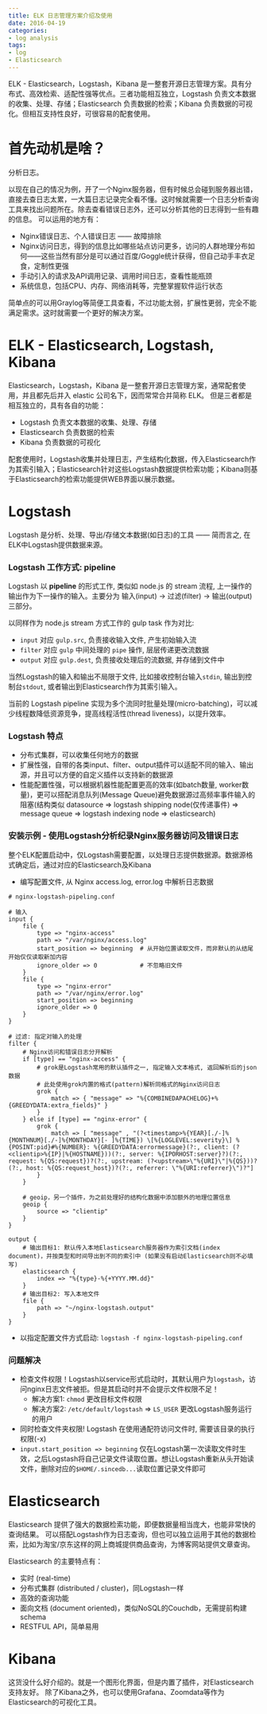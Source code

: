```yaml
---
title: ELK 日志管理方案介绍及使用
date: 2016-04-19
categories:
- log analysis
tags:
- log
- Elasticsearch
---
```


ELK - Elasticsearch，Logstash，Kibana 是一整套开源日志管理方案。具有分布式、高效检索、适配性强等优点。三者功能相互独立，Logstash 负责文本数据的收集、处理、存储；Elasticsearch 负责数据的检索；Kibana 负责数据的可视化。但相互支持性良好，可很容易的配套使用。

<!-- more -->

# 首先动机是啥？

分析日志。

以现在自己的情况为例，开了一个Nginx服务器，但有时候总会碰到服务器出错，直接去查日志太累，一大篇日志记录完全看不懂。这时候就需要一个日志分析查询工具来找出问题所在。除去查看错误日志外，还可以分析其他的日志得到一些有趣的信息。
可以运用的地方有：

- Nginx错误日志、个人错误日志 —— 故障排除
- Nginx访问日志，得到的信息比如哪些站点访问更多，访问的人群地理分布如何——这些当然有部分是可以通过百度/Goggle统计获得，但自己动手丰衣足食，定制性更强
- 手动引入的请求及API调用记录、调用时间日志，查看性能瓶颈
- 系统信息，包括CPU、内存、网络消耗等，完整掌握软件运行状态

简单点的可以用Graylog等简便工具查看，不过功能太弱，扩展性更弱，完全不能满足需求。这时就需要一个更好的解决方案。

# ELK - Elasticsearch, Logstash, Kibana

Elasticsearch，Logstash，Kibana 是一整套开源日志管理方案，通常配套使用，并且都先后并入 elastic 公司名下，因而常常合并简称 ELK。
但是三者都是相互独立的，具有各自的功能：

- Logstash 负责文本数据的收集、处理、存储
- Elasticsearch 负责数据的检索
- Kibana 负责数据的可视化

配套使用时，Logstash收集并处理日志，产生结构化数据，传入Elasticsearch作为其索引输入；Elasticsearch针对这些Logstash数据提供检索功能；Kibana则基于Elasticsearch的检索功能提供WEB界面以展示数据。


# Logstash

Logstash 是分析、处理、导出/存储文本数据(如日志)的工具 —— 简而言之, 在ELK中Logstash提供数据来源。

### Logstash 工作方式: pipeline

Logstash 以 **pipeline** 的形式工作, 类似如 node.js 的 stream 流程, 上一操作的输出作为下一操作的输入。主要分为 输入(input) -> 过滤(filter) -> 输出(output) 三部分。

以同样作为 node.js stream 方式工作的 gulp task 作为对比:

- `input` 对应 `gulp.src`, 负责接收输入文件, 产生初始输入流
- `filter` 对应 `gulp` 中间处理的 `pipe` 操作, 层层传递更改流数据
- `output` 对应 `gulp.dest`, 负责接收处理后的流数据, 并存储到文件中

当然Logstash的输入和输出不局限于文件, 比如接收控制台输入`stdin`, 输出到控制台`stdout`, 或者输出到Elasticsearch作为其索引输入。

当前的 Logstash pipeline 实现为多个流同时批量处理(micro-batching)，可以减少线程数降低资源竞争，提高线程活性(thread liveness)，以提升效率。

### Logstash 特点

- 分布式集群，可以收集任何地方的数据
- 扩展性强，自带的各类input、filter、output插件可以适配不同的输入、输出源，并且可以方便的自定义插件以支持新的数据源
- 性能配置性强，可以根据机器性能配置更高的效率(如batch数量, worker数量)，更可以搭配消息队列(Message Queue)避免数据源过高频率事件输入的阻塞(结构类似 datasource => logstash shipping node(仅传递事件) => message queue => logstash indexing node => elasticsearch)

### 安装示例 - 使用Logstash分析纪录Nginx服务器访问及错误日志

整个ELK配置启动中，仅Logstash需要配置，以处理日志提供数据源。数据源格式确定后，通过对应的Elasticsearch及Kibana

- 编写配置文件, 从 Nginx access.log, error.log 中解析日志数据

```
# nginx-logstash-pipeling.conf

# 输入
input {
    file {
        type => "nginx-access"
        path => "/var/nginx/access.log"
        start_position => beginning  # 从开始位置读取文件，而非默认的从结尾开始仅仅读取新加内容
        ignore_older => 0            # 不忽略旧文件
    }
    file {
        type => "nginx-error"
        path => "/var/nginx/error.log"
        start_position => beginning
        ignore_older => 0
    }
}

# 过滤: 指定对输入的处理
filter {
    # Nginx访问和错误日志分开解析
    if [type] == "nginx-access" {
        # grok是Logstash常用的默认插件之一, 指定输入文本格式, 返回解析后的json数据
        # 此处使用grok内置的格式(pattern)解析同格式的Nginx访问日志
        grok {
            match => { "message" => "%{COMBINEDAPACHELOG}+%{GREEDYDATA:extra_fields}" }
        }
    } else if [type] == "nginx-error" {
        grok {
            match => [ "message" , "(?<timestamp>%{YEAR}[./-]%{MONTHNUM}[./-]%{MONTHDAY}[- ]%{TIME}) \[%{LOGLEVEL:severity}\] %{POSINT:pid}#%{NUMBER}: %{GREEDYDATA:errormessage}(?:, client: (?<clientip>%{IP}|%{HOSTNAME}))(?:, server: %{IPORHOST:server}?)(?:, request: %{QS:request})?(?:, upstream: (?<upstream>\"%{URI}\"|%{QS}))?(?:, host: %{QS:request_host})?(?:, referrer: \"%{URI:referrer}\")?"]
        }
    }

    # geoip，另一个插件，为之前处理好的结构化数据中添加额外的地理位置信息
    geoip {
        source => "clientip"
    }
}

output {
    # 输出目标1: 默认传入本地Elasticsearch服务器作为索引文档(index document)，并按类型和时间导出到不同的索引中 (如果没有启动Elasticsearch则不必填写)
    elasticsearch {
        index => "%{type}-%{+YYYY.MM.dd}"
    }
    # 输出目标2: 写入本地文件
    file {
        path => "~/nginx-logstash.output"
    }
}
```

- 以指定配置文件方式启动: `logstash -f nginx-logstash-pipeling.conf`

### 问题解决

- 检查文件权限！Logstash以service形式启动时，其默认用户为`logstash`，访问nginx日志文件被拒。但是其启动时并不会提示文件权限不足！
    - 解决方案1: `chmod` 更改目标文件权限
    - 解决方案2: `/etc/default/logstash` => `LS_USER` 更改Logstash服务运行的用户
- 同时检查文件夹权限! Logstash 在使用通配符访问文件时, 需要该目录的执行权限(-x)
- `input.start_position => beginning` 仅在Logstash第一次读取文件时生效，之后Logstash将自己记录文件读取位置。想让Logstash重新从头开始读文件，删除对应的`$HOME/.sincedb...`读取位置记录文件即可


# Elasticsearch

Elasticsearch 提供了强大的数据检索功能，即便数据量相当庞大，也能非常快的查询结果。
可以搭配Logstash作为日志查询，但也可以独立运用于其他的数据检索，比如为淘宝/京东这样的网上商城提供商品查询，为博客网站提供文章查询。

Elasticsearch 的主要特点有：

- 实时 (real-time)
- 分布式集群 (distributed / cluster)，同Logstash一样
- 高效的查询功能
- 面向文档 (document oriented)，类似NoSQL的Couchdb，无需提前构建schema
- RESTFUL API，简单易用


# Kibana

这货没什么好介绍的。就是一个图形化界面，但是内置了插件，对Elasticsearch支持友好。
除了Kibana之外，也可以使用Grafana、Zoomdata等作为Elasticsearch的可视化工具。
